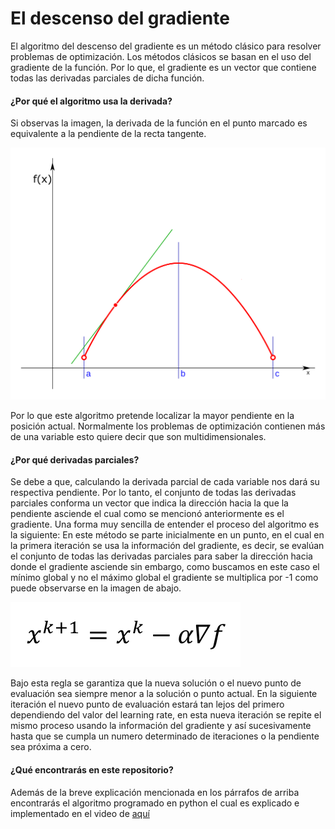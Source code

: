 # El descenso del gradiente

El algoritmo del descenso del gradiente es un método clásico para resolver problemas de optimización. Los métodos clásicos se basan en el uso del gradiente de la función. Por lo que, el gradiente es un vector que contiene todas las derivadas parciales de dicha función.

#### ¿Por qué el algoritmo usa la derivada?
Si observas la imagen, la derivada de la función en el punto marcado es equivalente a la pendiente de la recta tangente.

![Derivada](./derivada.png)

Por lo que este algoritmo pretende localizar la mayor pendiente en la posición actual. Normalmente los problemas de optimización contienen más de una variable esto quiere decir que son multidimensionales.

#### ¿Por qué derivadas parciales?

Se debe a que, calculando la derivada parcial de cada variable nos dará su respectiva pendiente. Por lo tanto, el conjunto de todas las derivadas parciales conforma un vector que indica la dirección hacia la que la pendiente asciende el cual como se mencionó anteriormente es el gradiente. Una forma muy sencilla de entender el proceso del algoritmo es la siguiente: En este método se parte inicialmente en un punto, en el cual en la primera iteración se usa la información del gradiente, es decir, se evalúan el conjunto de todas las derivadas parciales para saber la dirección hacia donde el gradiente asciende sin embargo, como buscamos en este caso el mínimo global y no el máximo global el gradiente se multiplica por -1 como puede observarse en la imagen de abajo.

![Ecuación](./ecuacion.png)

Bajo esta regla se garantiza que la nueva solución o el nuevo punto de evaluación sea siempre menor a la solución o punto actual. En la siguiente iteración el nuevo punto de evaluación estará tan lejos del primero dependiendo del valor del learning rate, en esta nueva iteración se repite el mismo proceso usando la información del gradiente y así sucesivamente hasta que se cumpla un numero determinado de iteraciones o la pendiente sea próxima a cero.

#### ¿Qué encontrarás en este repositorio?

Además de la breve explicación mencionada en los párrafos de arriba encontrarás el algoritmo programado en python el cual es explicado e implementado en el video de [aquí](https://youtu.be/t-n_dY0zinU "aquí")
